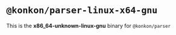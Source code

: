 # `@konkon/parser-linux-x64-gnu`

This is the **x86_64-unknown-linux-gnu** binary for `@konkon/parser`
